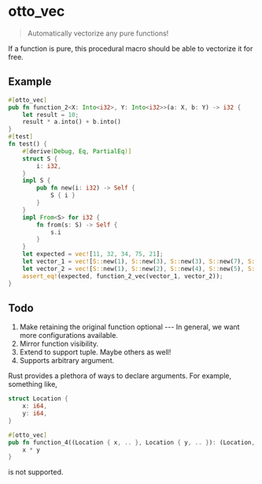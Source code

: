 # otto_vec

> Automatically vectorize any pure functions!

If a function is pure, this procedural macro should be able to vectorize it for free.

## Example

```rust
#[otto_vec]
pub fn function_2<X: Into<i32>, Y: Into<i32>>(a: X, b: Y) -> i32 {
    let result = 10;
    result * a.into() + b.into()
}
#[test]
fn test() {
    #[derive(Debug, Eq, PartialEq)]
    struct S {
        i: i32,
    }
    impl S {
        pub fn new(i: i32) -> Self {
            S { i }
        }
    }
    impl From<S> for i32 {
        fn from(s: S) -> Self {
            s.i
        }
    }
    let expected = vec![11, 32, 34, 75, 21];
    let vector_1 = vec![S::new(1), S::new(3), S::new(3), S::new(7), S::new(2)];
    let vector_2 = vec![S::new(1), S::new(2), S::new(4), S::new(5), S::new(1)];
    assert_eq!(expected, function_2_vec(vector_1, vector_2));
}
```

## Todo

1.  Make retaining the original function optional --- In general, we want more configurations available.
2.  Mirror function visibility.
3.  Extend to support tuple. Maybe others as well!
4.  Supports arbitrary argument.

Rust provides a plethora of ways to declare arguments.
For example, something like,

```rust
struct Location {
    x: i64,
    y: i64,
}

#[otto_vec]
pub fn function_4((Location { x, .. }, Location { y, .. }): (Location, Location)) -> i64 {
    x * y
}
```

is not supported.
